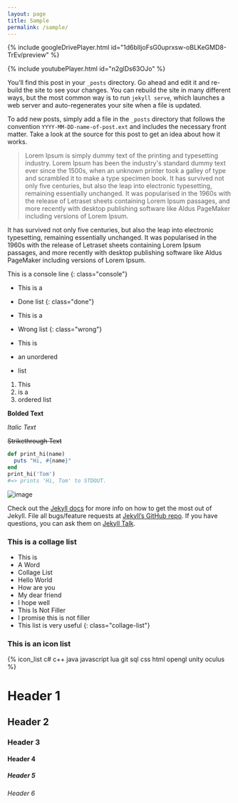 ```yaml
---
layout: page
title: Sample
permalink: /sample/
---
```


{% include googleDrivePlayer.html id="1d6blIjoFsG0uprxsw-oBLKeGMD8-TrEv/preview" %}

{% include youtubePlayer.html id="n2glDs63OJo" %}

You’ll find this post in your `_posts` directory. Go ahead and edit it and re-build the site to see your changes. You can rebuild the site in many different ways, but the most common way is to run `jekyll serve`, which launches a web server and auto-regenerates your site when a file is updated.

To add new posts, simply add a file in the `_posts` directory that follows the convention `YYYY-MM-DD-name-of-post.ext` and includes the necessary front matter. Take a look at the source for this post to get an idea about how it works.

> Lorem Ipsum is simply dummy text of the printing and typesetting industry. Lorem Ipsum has been the industry's standard dummy text ever since the 1500s, when an unknown printer took a galley of type and scrambled it to make a type specimen book. It has survived not only five centuries, but also the leap into electronic typesetting, remaining essentially unchanged. It was popularised in the 1960s with the release of Letraset sheets containing Lorem Ipsum passages, and more recently with desktop publishing software like Aldus PageMaker including versions of Lorem Ipsum.

It has survived not only five centuries, but also the leap into electronic typesetting, remaining essentially unchanged. It was popularised in the 1960s with the release of Letraset sheets containing Lorem Ipsum passages, and more recently with desktop publishing software like Aldus PageMaker including versions of Lorem Ipsum.

This is a console line
{: class="console"}

* This is a
* Done list
{: class="done"}

* This is a
* Wrong list
{: class="wrong"}

* This is
* an unordered
* list

1. This
2. is a
3. ordered list

**Bolded Text**

*Italic Text*

~~Strikethrough Text~~

```ruby
def print_hi(name)
  puts "Hi, #{name}"
end
print_hi('Tom')
#=> prints 'Hi, Tom' to STDOUT.
```

![image](https://picsum.photos/200)

Check out the [Jekyll docs](jekyll-docs) for more info on how to get the most out of Jekyll. File all bugs/feature requests at [Jekyll’s GitHub repo](jekyll-gh). If you have questions, you can ask them on [Jekyll Talk](jekyll-talk).

### This is a collage list
- This is
- A Word
- Collage List
- Hello World
- How are you
- My dear friend
- I hope well
- This Is Not Filler
- I promise this is not filler
- This list is very useful
{: class="collage-list"}

### This is an icon list
{% icon_list c# c++ java javascript lua git sql css html opengl unity oculus %}

# Header 1
## Header 2
### Header 3
#### Header 4
##### Header 5
###### Header 6